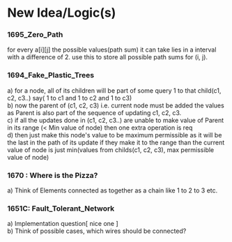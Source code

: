 # New Idea/Logic(s)

### 1695_Zero_Path
for every a[i][j] the possible values(path sum) it can take lies in a interval with a difference of 2.
use this to store all possible path sums for (i, j).

### 1694_Fake_Plastic_Trees
a) for a node, all of its children will be part of some query 1 to that child(c1, c2, c3..) say( 1 to c1 and 1 to c2 and 1 to c3) <br>
b) now the parent of (c1, c2, c3) i.e. current node must be added the values as Parent is also part of the sequence of updating c1, c2, c3.<br>
c) if all the updates done in (c1, c2, c3..) are unable to make value of Parent in its range (< Min value of node) then one extra operation is req<br>
d) then just make this node's value to be maximum permissible as it will be the last in the path of its update
if they make it to the range than the current value of node is just min(values from childs(c1, c2, c3), max permissible value of node)<br>

### 1670 : Where is the Pizza?
a) Think of Elements connected as together as a chain like 1 to 2 to 3 etc.<br>

### 1651C: Fault_Tolerant_Network
a) Implementation question[ nice one ]<br>
b) Think of possible cases, which wires should be connected?<br>